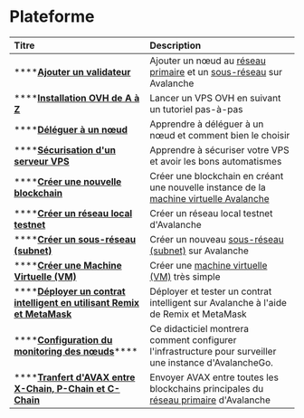 # Plateforme

| Titre | Description |
| :--- | :--- |
| \*\*\*\*[**Ajouter un validateur**](../noeuds-et-mise-en-jeu/ajouter-un-validateur.md) | Ajouter un nœud au [réseau primaire](../../apprendre/presentation-du-systeme/) et un [sous-réseau](../../apprendre/presentation-du-systeme/#sous-reseaux-subnets) sur Avalanche |
| \*\*\*\*[**Installation OVH de A à Z**]() | Lancer un VPS OVH en suivant un tutoriel pas-à-pas |
| \*\*\*\*[**Déléguer à un nœud**](../noeuds-et-mise-en-jeu/deleguer-a-un-noeud.md) | Apprendre à déléguer à un nœud et comment bien le choisir |
| \*\*\*\*[**Sécurisation d'un serveur VPS**](../noeuds-et-mise-en-jeu/securisation-dun-serveur-vps.md) | Apprendre à sécuriser votre VPS et avoir les bons automatismes |
| \*\*\*\*[**Créer une nouvelle blockchain**](creer-une-nouvelle-blockchain.md) | Créer une blockchain en créant une nouvelle instance de la [machine virtuelle Avalanche](../../apprendre/presentation-du-systeme/#chaine-dechange-x-chain) |
| \*\*\*\*[**Créer un réseau local testnet**](creer-un-reseau-local-testnet.md) | Créer un réseau local testnet d'Avalanche |
| \*\*\*\*[**Créer un sous-réseau \(subnet\)**](creer-un-sous-reseau-subnet.md) | Créer un nouveau [sous-réseau \(subnet\)](https://app.gitbook.com/@nicolas-avalabs/s/avalanche-tutoriels/~/drafts/-MLUm20IvXzNp8g3dJ0d/apprendre/presentation-du-systeme#sous-reseaux-subnets/~/settings/customization) sur Avalanche |
| \*\*\*\*[**Créer une Machine Virtuelle \(VM\)**](creer-une-machine-virtuelle.md) | Créer une [machine virtuelle \(VM\)](../../apprendre/presentation-du-systeme/#machine-virtuelle-vm) très simple |
| \*\*\*\*[**Déployer un contrat intelligent en utilisant Remix et MetaMask**](../contrats-intelligents/deployer-un-contrat-intelligent.md) | Déployer et tester un contrat intelligent sur Avalanche à l'aide de Remix et MetaMask |
| \*\*\*\*[**Configuration du monitoring des nœuds**](../noeuds-et-mise-en-jeu/configuration-du-monitoring-des-noeuds.md)\*\*\*\* | Ce didacticiel montrera comment configurer l'infrastructure pour surveiller une instance d'AvalancheGo. |
| \*\*\*\*[**Tranfert d'AVAX entre X-Chain, P-Chain et C-Chain**]() | Envoyer AVAX entre toutes les blockchains principales du [réseau primaire](https://app.gitbook.com/@nicolas-avalabs/s/avalanche-tutoriels/~/drafts/-MLUm20IvXzNp8g3dJ0d/apprendre/presentation-du-systeme/~/settings/customization) d'Avalanche |



